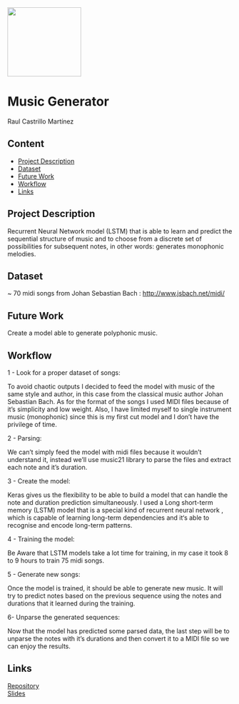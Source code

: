 <img src="https://at-cdn-s01.audiotool.com/2015/01/28/documents/QobKwUz0okv59WyViwqQPJp60xKtR52/0/cover256x256-900f9c37c5b74d9b84d602453493686f.jpg" width="165" height="155"/>

# Music Generator

Raul Castrillo Martínez

## Content
- [Project Description](#project-description)
- [Dataset](#dataset)
- [Future Work](#future-work)
- [Workflow](#workflow)
- [Links](#links)

## Project Description

Recurrent Neural Network model (LSTM) that is able to learn and predict the sequential structure of music and to choose from a discrete set of possibilities for subsequent notes, in other words: generates monophonic melodies.


## Dataset

~ 70 midi songs from Johan Sebastian Bach : http://www.jsbach.net/midi/


## Future Work

Create a model able to generate polyphonic music.

## Workflow

1 - Look for a proper dataset of songs:

To avoid chaotic outputs I decided to feed the model with music of the same style and author, in this case from the classical music author Johan Sebastian Bach.
As for  the format of the songs I used MIDI files because of it’s simplicity and low weight.
Also, I have limited myself to single instrument music (monophonic)  since this is my first cut model and I don’t have the privilege of time.

2 - Parsing:

We can’t simply feed the model with midi files because it wouldn’t understand it, instead we’ll use music21 library to parse the files and extract each note and it’s duration.

3 - Create the model:

Keras gives us the flexibility to be able to build a model that can handle the note and duration prediction simultaneously.
I used a Long short-term memory (LSTM) model that is a special kind of recurrent neural network , which is capable of learning long-term dependencies and it‘s able to recognise and encode long-term patterns.

4 - Training the model:

Be Aware that LSTM models take a lot time for training, in my case it took 8 to 9 hours to train 75 midi songs.

5 - Generate new songs:

Once the model is trained, it should be able to generate new music. It will try to predict notes based on the previous sequence using the notes and durations that it learned during the training.

6- Unparse the generated sequences: 

Now that the model has predicted some parsed data, the last step will be to unparse the notes with it’s durations and then convert it to a MIDI file so we can enjoy the results.


## Links

[Repository](https://github.com/raulcastr/Music-Generator/)  
[Slides](https://drive.google.com/file/d/1x0bZme_ojAbtKBni2b3bp6T5ckkuRTKu/view?usp=sharing)  
